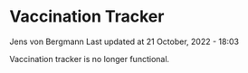 Vaccination Tracker
================
Jens von Bergmann
Last updated at 21 October, 2022 - 18:03

Vaccination tracker is no longer functional.
